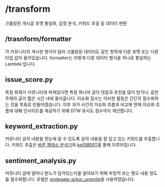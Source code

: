 # /transform

크롤링된 게시글 포멧 통일화, 감정 분석, 키워드 추출 등 데이터 변환

## /trasnform/formatter
각 커뮤니티의 게시판 형식이 달라 크롤링된 데이터도 같은 항목에 다른 포멧 또는 다른 타입 값이 들어있습니다.
formatter는 이렇게 다른 데이터 형식을 하나로 통일하는 Lambda 입니다.

## issue_score.py
특정 화제가 커뮤니티에 퍼져있다면 특정 하나의 글이 댓글과 추천을 많이 받거나, 같은 주제의 글이 짧은 시간 내에 올라옵니다.
이슈화 점수는 이러한 활동은 간단히 점수화하는 것을 목표로 만들어졌습니다.
이후 과거 사건의 이슈화 흐름과 비교해 현재 이슈화 흐름에 대해 인사이트를 제공하기 위해 DTW 유사도 점수까지 계산합니다.

## keyword_extraction.py
커뮤니티 글의 내용을 한눈에 알 수 있도록 글의 내용을 잘 담고 있는 키워드를 추출합니다.
키워드 추출은 [바른 형태소 분석기](https://bareun.ai/)와 [kpfSBERT](https://github.com/KPFBERT/kpfSBERT?tab=readme-ov-file)를 통해 이루어집니다.

## sentiment_analysis.py
커뮤니티 글에 얼마나 분노가 담겨있는지를 알아보기 위해 부정적 또는 형오 내용 정도를 점수화합니다.
모델은 [smilegate-ai/kor_unsmile](https://huggingface.co/smilegate-ai/kor_unsmile)을 사용하였습니다.